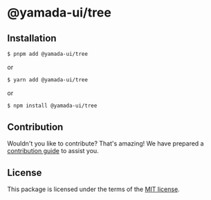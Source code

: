 # @yamada-ui/tree

## Installation

```sh
$ pnpm add @yamada-ui/tree
```

or

```sh
$ yarn add @yamada-ui/tree
```

or

```sh
$ npm install @yamada-ui/tree
```

## Contribution

Wouldn't you like to contribute? That's amazing! We have prepared a [contribution guide](./CONTRIBUTING.md) to assist you.

## License

This package is licensed under the terms of the
[MIT license](https://github.com/yamada-ui/yamada-ui/blob/main/LICENSE).
